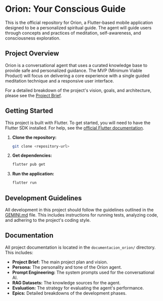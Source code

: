 # Orion: Your Conscious Guide

This is the official repository for Orion, a Flutter-based mobile application designed to be a personalized spiritual guide. The agent will guide users through concepts and practices of meditation, self-awareness, and consciousness exploration.

## Project Overview

Orion is a conversational agent that uses a curated knowledge base to provide safe and personalized guidance. The MVP (Minimum Viable Product) will focus on delivering a core experience with a single guided meditation technique and a responsive user interface.

For a detailed breakdown of the project's vision, goals, and architecture, please see the [Project Brief](documentacion_orion/docs/1-PROJECT_BRIEF.md).

## Getting Started

This project is built with Flutter. To get started, you will need to have the Flutter SDK installed. For help, see the [official Flutter documentation](https://docs.flutter.dev/).

1. **Clone the repository:**

    ```bash
    git clone <repository-url>
    ```

2. **Get dependencies:**

    ```bash
    flutter pub get
    ```

3. **Run the application:**

    ```bash
    flutter run
    ```

## Development Guidelines

All development in this project should follow the guidelines outlined in the [GEMINI.md](GEMINI.md) file. This includes instructions for running tests, analyzing code, and adhering to the project's coding style.

## Documentation

All project documentation is located in the `documentacion_orion/` directory. This includes:

- **Project Brief:** The main project plan and vision.
- **Persona:** The personality and tone of the Orion agent.
- **Prompt Engineering:** The system prompts used for the conversational AI.
- **RAG Datasets:** The knowledge sources for the agent.
- **Evaluation:** The strategy for evaluating the agent's performance.
- **Epics:** Detailed breakdowns of the development phases.
